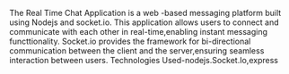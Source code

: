 The Real Time Chat Application is a web -based messaging platform built using Nodejs and socket.io.
This application allows users to connect and communicate with each other in real-time,enabling instant messaging functtionality.
Socket.io provides the framework for bi-directional communication between the client and the server,ensuring seamless interaction between users.
Technologies Used-nodejs.Socket.Io,express
